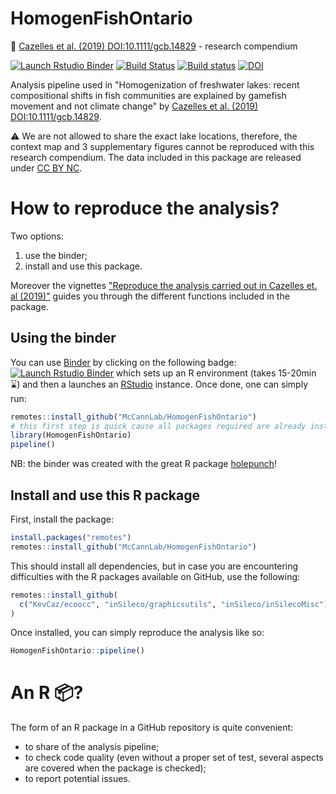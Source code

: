 # HomogenFishOntario
:book: [Cazelles et al. (2019) DOI:10.1111/gcb.14829](https://onlinelibrary.wiley.com/doi/abs/10.1111/gcb.14829) - research compendium

[![Launch Rstudio Binder](http://mybinder.org/badge_logo.svg)](https://mybinder.org/v2/gh/McCannLab/HomogenFishOntario/master?urlpath=rstudio)
[![Build Status](https://travis-ci.org/McCannLab/HomogenFishOntario.svg?branch=master)](https://travis-ci.org/McCannLab/HomogenFishOntario)
[![Build status](https://ci.appveyor.com/api/projects/status/iw2lkapvla1flr8v/branch/master?svg=true)](https://ci.appveyor.com/project/KevCaz/homogenfishontario/branch/master)
[![DOI](https://zenodo.org/badge/205234842.svg)](https://zenodo.org/badge/latestdoi/205234842)






Analysis pipeline used in "Homogenization of freshwater lakes: recent compositional shifts in fish communities are explained by gamefish movement and not climate change" by [Cazelles et al. (2019) DOI:10.1111/gcb.14829](https://onlinelibrary.wiley.com/doi/abs/10.1111/gcb.14829).

:warning: We are not allowed to share the exact lake locations, therefore, the context map and 3 supplementary figures cannot be reproduced with this research compendium. The data included in this package are released under [CC BY NC](https://creativecommons.org/licenses/by-nc/2.0/).


# How to reproduce the analysis?

Two options:

1. use the binder;
2. install and use this package.

Moreover the vignettes ["Reproduce the analysis carried out in Cazelles et. al (2019)"](http://mccannlab.ca/HomogenFishOntario/articles/homogenOntario.html) guides you through the different functions included in the package.



## Using the binder

You can use [Binder](https://mybinder.readthedocs.io/en/latest/index.html#) by
clicking on the following badge: [![Launch Rstudio
Binder](http://mybinder.org/badge_logo.svg)](https://mybinder.org/v2/gh/McCannLab/HomogenFishOntario/master?urlpath=rstudio)
which sets up an R environment (takes 15-20min :hourglass:) and then a launches
an [RStudio](https://www.rstudio.com/) instance. Once done, one can simply run:

```R
remotes::install_github("McCannLab/HomogenFishOntario")
# this first step is quick cause all packages required are already installed!
library(HomogenFishOntario)
pipeline()
```

NB: the binder was created with the great R package [holepunch](https://karthik.github.io/holepunch/)!



## Install and use this R package

First, install the package:

```r
install.packages("remotes")
remotes::install_github("McCannLab/HomogenFishOntario")
```

This should install all dependencies, but in case you are encountering
difficulties with the R packages available on GitHub, use the following:

```r
remotes::install_github(
  c("KevCaz/ecoocc", "inSileco/graphicsutils", "inSileco/inSilecoMisc")
)
```

Once installed, you can simply reproduce the analysis like so:

```r
HomogenFishOntario::pipeline()
```


# An R :package:?

The form of an R package in a GitHub repository is quite convenient:

- to share of the analysis pipeline;
- to check code quality (even without a proper set of test, several aspects are covered when the package is checked);
- to report potential issues.